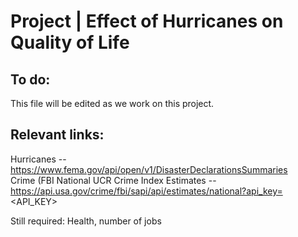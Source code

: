# Project | Effect of Hurricanes on Quality of Life

## To do:

This file will be edited as we work on this project. 


## Relevant links:
  Hurricanes -- https://www.fema.gov/api/open/v1/DisasterDeclarationsSummaries                          
  Crime (FBI National UCR Crime Index Estimates -- https://api.usa.gov/crime/fbi/sapi/api/estimates/national?api_key=<API_KEY>

Still required: Health,  number of jobs

